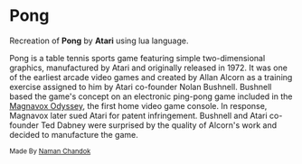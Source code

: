 <h1>Pong</h1>

<p>Recreation of <b>Pong</b> by <b>Atari</b> using lua language.</p>

<p>Pong is a table tennis sports game featuring simple two-dimensional graphics, manufactured by Atari and originally released in 1972. It was one of the earliest arcade video games and created by Allan Alcorn as a training exercise assigned to him by Atari co-founder Nolan Bushnell. Bushnell based the game's concept on an electronic ping-pong game included in the <a href="https://en.wikipedia.org/wiki/Magnavox_Odyssey">Magnavox Odyssey</a>, the first home video game console. In response, Magnavox later sued Atari for patent infringement. Bushnell and Atari co-founder Ted Dabney were surprised by the quality of Alcorn's work and decided to manufacture the game.</p>

<small>Made By <a href="https://namanchandok.github.io">Naman Chandok</a></small>